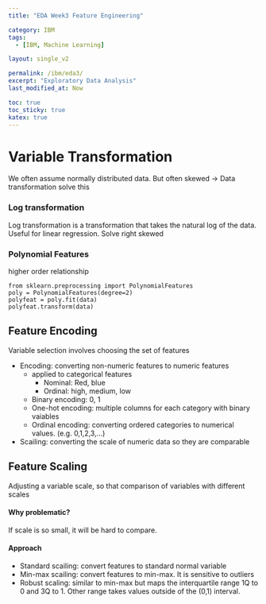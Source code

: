 ```yaml
---
title: "EDA Week3 Feature Engineering"

category: IBM
tags:
  - [IBM, Machine Learning]

layout: single_v2

permalink: /ibm/eda3/
excerpt: "Exploratory Data Analysis"
last_modified_at: Now

toc: true
toc_sticky: true
katex: true
---
```


# Variable Transformation
We often assume normally distributed data. But often skewed -> Data transformation solve this

### Log transformation
Log transformation is a transformation that takes the natural log of the data.
Useful for linear regression.
Solve right skewed

### Polynomial Features
higher order relationship
~~~{.python}
from sklearn.preprocessing import PolynomialFeatures
poly = PolynomialFeatures(degree=2)
polyfeat = poly.fit(data)
polyfeat.transform(data)
~~~

## Feature Encoding
Variable selection involves choosing the set of features
- Encoding: converting non-numeric features to numeric features
  - applied to categorical features
    - Nominal: Red, blue
    - Ordinal: high, medium, low
  - Binary encoding: 0, 1
  - One-hot encoding: multiple columns for each category with binary vaiables
  - Ordinal encoding: converting ordered categories to numerical values. (e.g. 0,1,2,3,...)
- Scailing: converting the scale of numeric data so they are comparable  

## Feature Scaling
Adjusting a variable scale, so that comparison of variables with different scales
#### Why problematic?
If scale is so small, it will be hard to compare.
#### Approach
- Standard scailing: convert features to standard normal variable
- Min-max scailing: convert features to min-max. It is sensitive to outliers
- Robust scaling: similar to min-max but maps the interquartile range 1Q to 0 and 3Q to 1. Other range takes values outside of the (0,1) interval.